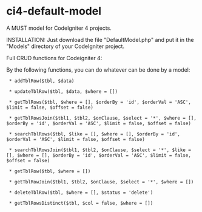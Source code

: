 # ci4-default-model
A MUST model for CodeIgniter 4 projects.

INSTALLATION:
  Just download the file "DefaultModel.php" and put it in the "Models" directory of your CodeIgniter project.

Full CRUD functions for Codeigniter 4:

By the following functions, you can do whatever can be done by a model:

     * addTblRow($tbl, $data)
     
     * updateTblRow($tbl, $data, $where = [])
     
     * getTblRows($tbl, $where = [], $orderBy = 'id', $orderVal = 'ASC', $limit = false, $offset = false)
     
     * getTblRowsJoin($tbl1, $tbl2, $onClause, $select = '*', $where = [], $orderBy = 'id', $orderVal = 'ASC', $limit = false, $offset = false)
     
     * searchTblRows($tbl, $like = [], $where = [], $orderBy = 'id', $orderVal = 'ASC', $limit = false, $offset = false)
     
     * searchTblRowsJoin($tbl1, $tbl2, $onClause, $select = '*', $like = [], $where = [], $orderBy = 'id', $orderVal = 'ASC', $limit = false, $offset = false)
     
     * getTblRow($tbl, $where = [])
     
     * getTblRowJoin($tbl1, $tbl2, $onClause, $select = '*', $where = [])
     
     * deleteTblRow($tbl, $where = [], $status = 'delete')
     
     * getTblRowsDistinct($tbl, $col = false, $where = [])


